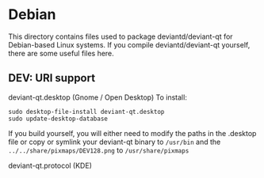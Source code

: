 
Debian
====================
This directory contains files used to package deviantd/deviant-qt
for Debian-based Linux systems. If you compile deviantd/deviant-qt yourself, there are some useful files here.

## DEV: URI support ##


deviant-qt.desktop  (Gnome / Open Desktop)
To install:

	sudo desktop-file-install deviant-qt.desktop
	sudo update-desktop-database

If you build yourself, you will either need to modify the paths in
the .desktop file or copy or symlink your deviant-qt binary to `/usr/bin`
and the `../../share/pixmaps/DEV128.png` to `/usr/share/pixmaps`

deviant-qt.protocol (KDE)

